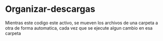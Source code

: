 # Organizar-descargas
Mientras este codigo este activo, se mueven los archivos de una carpeta a otra de forma automatica, cada vez que se ejecute algun cambio en esa carpeta
